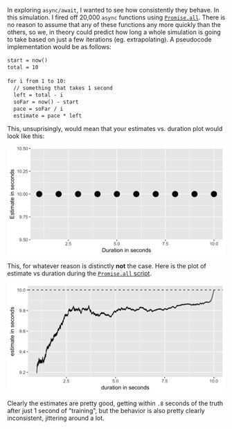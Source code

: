 In exploring `async/await`, I wanted to see how consistently they behave. In this simulation. I fired off 20,000 `async` functions using [`Promise.all`](https://developer.mozilla.org/en-US/docs/Web/JavaScript/Reference/Global_Objects/Promise/all). There is no reason to assume that any of these functions any more quickly than the others, so we, in theory could predict how long a whole simulation is going to take based on just a few iterations (eg. extrapolating). A pseudocode implementation would be as follows:

```
start = now()
total = 10

for i from 1 to 10:
  // something that takes 1 second
  left = total - i
  soFar = now() - start
  pace = soFar / i
  estimate = pace * left
```

This, unsuprisingly, would mean that your estimates vs. duration plot would look like this:

![](plots/in-theory.png)

This, for whatever reason is distinctly **not** the case. Here is the plot of estimate vs duration during the [`Promise.all` script](promises.js).

![](plots/plot.png)

Clearly the estimates are pretty good, getting within `.8` seconds of the truth after just 1 second of "training", but the behavior is also pretty clearly inconsistent, jittering around a lot.
